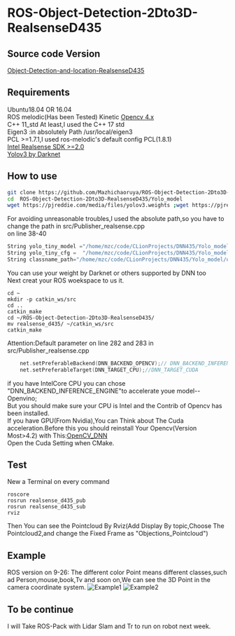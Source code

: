 # ROS-Object-Detection-2Dto3D-RealsenseD435
## Source code Version
[Object-Detection-and-location-RealsenseD435](https://github.com/Mazhichaoruya/Object-Detection-and-location-RealsenseD435.git)
## Requirements
Ubuntu18.04 OR 16.04  
ROS melodic(Has been Tested) Kinetic
[Opencv 4.x](https://github.com/opencv/opencv.git)  
C++ 11_std At least,I used the C++ 17 std  
Eigen3 :in absolutely Path /usr/local/eigen3  
PCL >=1.7.1,I used ros-melodic's default config PCL(1.8.1)    
[Intel Realsense SDK >=2.0 ](https://github.com/IntelRealSense/librealsense.git)  
[Yolov3 by Darknet](https://pjreddie.com/darknet/yolo/)  
## How to use
```Bash
git clone https://github.com/Mazhichaoruya/ROS-Object-Detection-2Dto3D-RealsenseD435.git
cd  ROS-Object-Detection-2Dto3D-RealsenseD435/Yolo_model
wget https://pjreddie.com/media/files/yolov3.weights ;wget https://pjreddie.com/media/files/yolov3-tiny.weights
```
For avoiding unreasonable troubles,I used the absolute path,so you have to change the path in src/Publisher_realsense.cpp   
on line 38-40
```cpp
String yolo_tiny_model ="/home/mzc/code/CLionProjects/DNN435/Yolo_model/yolov3.weights";
String yolo_tiny_cfg =  "/home/mzc/code/CLionProjects/DNN435/Yolo_model/yolov3.cfg";
String classname_path="/home/mzc/code/CLionProjects/DNN435/Yolo_model/object_detection_classes_yolov3.txt";
``` 
You can use your weight by Darknet or others supported by DNN too   
Next creat your ROS woekspace to us it.
```
cd ~
mkdir -p catkin_ws/src
cd ..
catkin_make
cd ~/ROS-Object-Detection-2Dto3D-RealsenseD435/
mv realsense_d435/ ~/catkin_ws/src
catkin_make
```
Attention:Default parameter on line 282 and 283 in src/Publisher_realsense.cpp   
```cpp
    net.setPreferableBackend(DNN_BACKEND_OPENCV);// DNN_BACKEND_INFERENCE_ENGINE DNN_BACKEND_CUDA
    net.setPreferableTarget(DNN_TARGET_CPU);//DNN_TARGET_CUDA
```
if you have IntelCore CPU you can chose "DNN_BACKEND_INFERENCE_ENGINE"to accelerate youe model--Openvino;<br>
But you should make sure your CPU is Intel and the Contrib of Opencv has been installed.  
If you have GPU(From Nvidia),You can Think about The Cuda acceleration.Before this you should reinstall Your Opencv(Version Most>4.2) with This:[OpenCV_DNN](https://medium.com/@sb.jaduniv/how-to-install-opencv-4-2-0-with-cuda-10-1-on-ubuntu-20-04-lts-focal-fossa-bdc034109df3)  
Open the Cuda Setting when CMake.
## Test 
New a Terminal on every command
```
roscore
rosrun realsense_d435_pub
rosrun realsense_d435_sub
rviz
```
Then You can see the Pointcloud By Rviz(Add Display By topic,Choose The Pointcloud2,and change the Fixed Frame as "Objections_Pointcloud")
## Example  
ROS version on 9-26:
The different color Point means different classes,such ad Person,mouse,book,Tv and soon on,We can see the 3D Point  in the camera coordinate system.
![Example1](https://github.com/Mazhichaoruya/ROS-Object-Detection-2Dto3D-RealsenseD435/blob/master/gif/realsense_1.gif)
![Example2](https://github.com/Mazhichaoruya/ROS-Object-Detection-2Dto3D-RealsenseD435/blob/master/gif/realsense_2.gif) 
## To be continue  
I will Take ROS-Pack with Lidar Slam and Tr to run on robot  next  week.
